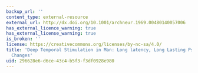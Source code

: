 ```yaml
---
backup_url: ''
content_type: external-resource
external_url: http://dx.doi.org/10.1001/archneur.1969.00480140057006
has_external_licence_warning: true
has_external_license_warning: true
is_broken: ''
license: https://creativecommons.org/licenses/by-nc-sa/4.0/
title: 'Deep Temporal Stimulation in Man: Long latency, Long Lasting Psychological
  Changes'
uid: 296628e6-d6ce-43c4-b5f3-f3df0928e980
---
```

